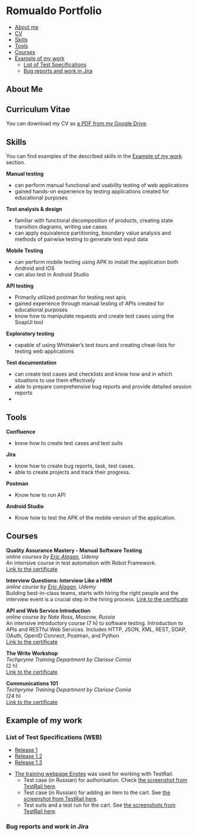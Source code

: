 # Romualdo Portfolio
- [About me](#about-me)
- [CV](#cv)
- [Skills](#skills)
- [Tools](#tools)
- [Courses](#courses)
- [Example of my work](#example-of-my-work)
  * [List of Test Specifications](#list-of-test-specifications-web)
  * [Bug reports and work in Jira](#bug-reports-and-work-in-jira)

## About Me

## Curriculum Vitae
You can download my CV as [a PDF from my Google Drive](https://drive.google.com/file/d/1lank3FD6OZd3rIXxPQ6urqDkwKIb7Fm9/view?usp=sharing).

## Skills
You can find examples of the described skills in the [Example of my work](#example-of-my-work) section.

__Manual testing__
  * can perform manual functional and usability testing of web applications
  * gained hands-on experience by testing applications created for educational purposes

__Test analysis & design__
  * familiar with functional decomposition of products, creating state transition diagrams, writing use cases
  * can apply equivalence partitioning, boundary value analysis and methods of pairwise testing to generate test input data

__Mobile Testing__
  * can perform mobile testing using APK to install the application both Android and IOS
  * can also test in Android Studio
    
__API testing__
  * Primarily utilized postman for testing rest apis
  * gained experience through manual testing of APIs created for educational purposes
  * know how to manipulate requests and create test cases using the SoapUI tool

__Exploratory testing__
  * capable of using Whittaker’s test tours and creating cheat-lists for testing web applications

__Test documentation__
  * can create test cases and checklists and know how and in which situations to use them effectively
  * able to prepare comprehensive bug reports and provide detailed session reports
  * 
## Tools
__Confluence__
  * know how to create test cases and test suits

__Jira__
  * know how to create bug reports, task, test cases.
  * able to create projects and track their progress.

__Postman__
  * Know how to run API

__Android Studio__
  * Know how to test the APK of the mobile version of the application.


## Courses
__Quality Assurance Mastery - Manual Software Testing__  
*online courses by [Eric Alagan](https://mdscsi.udemy.com/user/ericalagan/), Udemy*  
An intensive course in test automation with Robot Framework.  
[Link to the certificate]()  

__Interview Questions: Interview Like a HRM__  
*online course by [Eric Alagan](https://mdscsi.udemy.com/user/ericalagan/), Udemy*  
Building best-in-class teams, starts with hiring the right people and the interview event is a crucial step in the hiring process.
[Link to the certificate](https://drive.google.com/file/d/1g0xjSI-_kHgxJ0WONqjG12GMuV_hUPnz/view?usp=drive_link)

__API and Web Service Introduction__  
*online course by Nate Ross, Moscow, Russia*  
An intensive introductory course (7 h) to software testing. Introduction to APIs and RESTful Web Services. Includes HTTP, JSON, XML, REST, SOAP, OAuth, OpenID Connect, Postman, and Python  
[Link to the certificate]()

__The Write Workshop__  
*Techpryme Training Department by Clarisse Comia*  
(2 h)  
[Link to the certificate](https://drive.google.com/file/d/1wGCJ8J1dKB_1F-QaYvnGZHwC2HlGaX5v/view?usp=drive_link)

__Communications 101__  
*Techpryme Training Department by Clarisse Comia*  
(24 h)   
[Link to the certificate](https://drive.google.com/file/d/1IFprQKlTTwpyyNsx71Q9SuiPUsThx2tY/view?usp=drive_link)

## Example of my work

### List of Test Specifications (WEB)
  * [Release 1](https://docs.google.com/spreadsheets/d/1j-GYyBVpflcO4v_CKdFuMdqqWyjW9vSY/edit?usp=sharing&ouid=113264289306342271496&rtpof=true&sd=true)
  * [Release 1.2](https://docs.google.com/spreadsheets/d/1gIwqSlx0Cdo1Rb4QWrPoZ4w3v-a32wkE/edit?usp=sharing&ouid=113264289306342271496&rtpof=true&sd=true)
  * [Release 1.3](https://docs.google.com/spreadsheets/d/16av_VBglhawZtlIbEfAVSKFzybQ2i1l2/edit?usp=sharing&ouid=113264289306342271496&rtpof=true&sd=true)

- [The training webpage Enotes](https://enotes.pointschool.ruin) was used for working with TestRail.
  * Test case (in Russian) for authorisation. Check [the screenshot from TestRail here](https://drive.google.com/file/d/1X9q5h3NKLI7NZpoU-gaHwSrYq_KQtDsl/view?usp=sharing).
  * Test case (in Russian) for adding an item to the cart. See [the screenshot from TestRail here](https://drive.google.com/file/d/1L74DBG62BRnl45WuVYsuR3RoYU4KZHrI/view?usp=sharing).
  * Test suits and a test run for the cart. See [the screenshots from TestRail here](https://drive.google.com/file/d/1imQyEHdDE9FCWtnnPZurh0J9QMTWrS3l/view?usp=sharing).
 
 ### Bug reports and work in Jira
